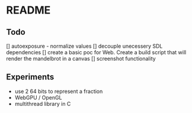 # README

## Todo
[] autoexposure - normalize values
[] decouple unecessery SDL dependencies
[] create a basic poc for Web. Create a build script that will render the mandelbrot in a canvas
[] screenshot functionality

## Experiments
- use 2 64 bits to represent a fraction
- WebGPU / OpenGL
- multithread library in C
